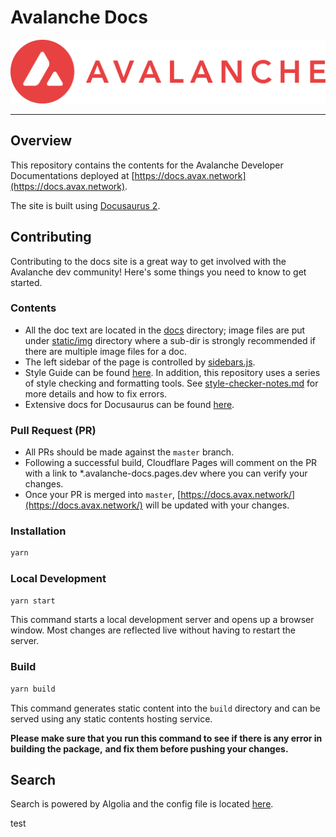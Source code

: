 # Avalanche Docs

<div align="center">
  <img src="static/AvalancheLogoRed.png?raw=true">
</div>

---

## Overview

This repository contains the contents for the Avalanche Developer Documentations
deployed at [https://docs.avax.network](https://docs.avax.network).

The site is built using [Docusaurus 2](https://docusaurus.io/).

## Contributing

Contributing to the docs site is a great way to get involved with the Avalanche dev community!
Here's some things you need to know to get started.

### Contents

- All the doc text are located in the [docs](docs) directory; image files are put under
[static/img](static/img) directory where a sub-dir is strongly recommended if there are multiple
image files for a doc.
- The left sidebar of the page is controlled by [sidebars.js](sidebars.js).
- Style Guide can be found [here](style-guide.md). In addition, this repository
uses a series of style checking and formatting tools. See
[style-checker-notes.md](style-checker-notes.md) for more details and how to fix errors.
- Extensive docs for Docusaurus can be found [here](https://docusaurus.io/docs).

### Pull Request (PR)

- All PRs should be made against the `master` branch.
- Following a successful build, Cloudflare Pages will comment on the PR with a link to
  \*.avalanche-docs.pages.dev where you can verify your changes.
- Once your PR is merged into `master`, [https://docs.avax.network/](https://docs.avax.network/)
  will be updated with your changes.

### Installation

```zsh
yarn
```

### Local Development

```zsh
yarn start
```

This command starts a local development server and opens up a browser window. Most changes are
reflected live without having to restart the server.

### Build

```zsh
yarn build
```

This command generates static content into the `build` directory and can be served using any static
contents hosting service.

**Please make sure that you run this command to see if there is any error in building the package,**
**and fix them before pushing your changes.**

## Search

Search is powered by Algolia and the config file is located [here](https://github.com/algolia/docsearch-configs/blob/master/configs/avax.json).

test
